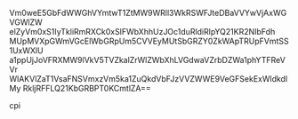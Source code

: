 Vm0weE5GbFdWWGhVYmtwT1ZtMW9WRll3WkRSWFJteDBaVVYwVjAxWGVGWlZW
elZyVm0xS1IyTkliRmRXCk0xSlFWbXhhUzJOc1duRldiRlpYQ21KR2NIbFdh
MUpMVXpGWmVGcElWbGRpUm5CVVEyMUtSbGRZY0ZkWApTRUpFVmtSS1UxWXlU
a1ppUjJoVFRXMW9lVkV5TVZkalZrWlZWbXhLVGdwaVZrbDZWa1phYTFReVVr
WlAKVlZaT1VsaFNSVmxzVm5ka1ZuQkdVbFJzVVZWWE9VeGFSekExWldkdlMy
RkljRFFLQ21KbGRBPT0KCmtlZA==

cpi